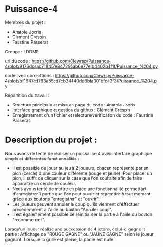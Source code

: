 # Puissance-4

Membres du projet :
- Anatole Jooris
- Clément Crespin
- Faustine Passerat

Groupe : LDDMP

url du code : https://github.com/Clewrsp/Puissance-4/blob/9176dceac71845fe847295ab6e77efb4402b4f1f/Puissance_%204.py

code avec correcttions : https://github.com/Clewrsp/Puissance-4/blob/bf1647ed763a55cd7cb34440dd6bfa301bfc43f3/Puissance_%204.py


Répartition du travail :
- Structure  principale et mise en page du code : Anatole Jooris
- Interface graphique et gestion du github : Clément Crespin
- Enregistrement d'un fichier et relecture/vérification du code : Faustine Passerat


# Description du projet :

Nous avons de tenté de réaliser un puissance 4 avec interface graphique simple et differentes fonctionnalités :
- Il est possible de jouer au jeu à 2 joueurs, chacun représenté par un pion (cercle) d'une couleur différente (rouge et jaune).
Pour placer un pion, il suffit de cliquer sur la case que l'on souhaite afin de faire apparaître un cercle de couleur.
- Nous avons tenté de mettre en place une fonctionnalité permettant d'enregistrer 1 partie que l'on peut ouvrir et reprendre à tout moment grâce aux boutons "enregistrer" et "ouvrir".
- Les joueurs peuvent annuler le coup qu'ils viennent d'éffectuer précédemment à l'aide au bouton "Annuler coup".
- Il est égalemement possible de réinitialiser la partie à l'aide du bouton "recommencer".

Lorsqu'un joueur réalise une succession de 4 jetons, celui-ci gagne la partie : Affichage de "ROUGE GAGNE" ou "JAUNE GAGNE" selon le joueur gagnant.
Lorsque la grille est pleine, la partie est nulle.
